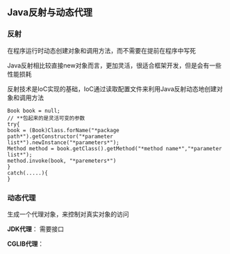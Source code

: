 
## Java反射与动态代理

### 反射

在程序运行时动态创建对象和调用方法，而不需要在提前在程序中写死

Java反射相比较直接new对象而言，更加灵活，很适合框架开发，但是会有一些性能损耗

反射技术是IoC实现的基础，IoC通过读取配置文件来利用Java反射动态地创建对象和调用方法

    Book book = null;
    // **包起来的是灵活可变的参数
    try{
    book = (Book)Class.forName("*package path*").getConstructor("*parameter list*").newInstance("*parameters*");
    Method method = book.getClass().getMethod("*method name*","*parameter list*");
    method.invoke(book, "*paremeters*")
    }
    catch(.....){
    }





### 动态代理	

生成一个代理对象，来控制对真实对象的访问

**JDK代理**： 需要接口

**CGLIB代理**：

<!--stackedit_data:
eyJoaXN0b3J5IjpbLTkwNDgzMDkzMV19
-->